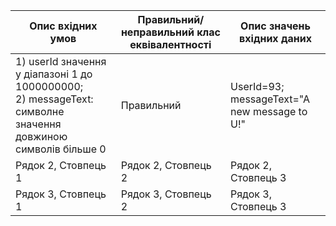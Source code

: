 | Опис вхідних умов | Правильний/неправильний клас еквівалентності | Опис значень вхідних даних |
|------------------|----------------------------------------------|-----------------------------|
| 1) userId значення у діапазоні 1 до 1000000000;<br>2) messageText: символне значення довжиною символів більше 0 | Правильний | UserId=93;<br> messageText="A new message to U!" |
| Рядок 2, Стовпець 1 | Рядок 2, Стовпець 2 | Рядок 2, Стовпець 3 |
| Рядок 3, Стовпець 1 | Рядок 3, Стовпець 2 | Рядок 3, Стовпець 3 |
